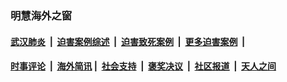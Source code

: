 
### 明慧海外之窗

####  [武汉肺炎](indexes/365.md?t=07151100) &nbsp;|&nbsp;  [迫害案例综述](indexes/328.md?t=07151100) &nbsp;|&nbsp; [迫害致死案例](indexes/277.md?t=07151100)  &nbsp;|&nbsp; [更多迫害案例](indexes/81.md?t=07151100)  &nbsp;|&nbsp; 
####  [时事评论](indexes/19.md?t=07151100) &nbsp;|&nbsp; [海外简讯](indexes/245.md?t=07151100)&nbsp;|&nbsp;  [社会支持](indexes/140.md?t=07151100) &nbsp;|&nbsp; [褒奖决议](indexes/282.md?t=07151100) &nbsp;|&nbsp; [社区报道](indexes/91.md?t=07151100)  &nbsp;|&nbsp; [天人之间](indexes/78.md?t=07151100) 

